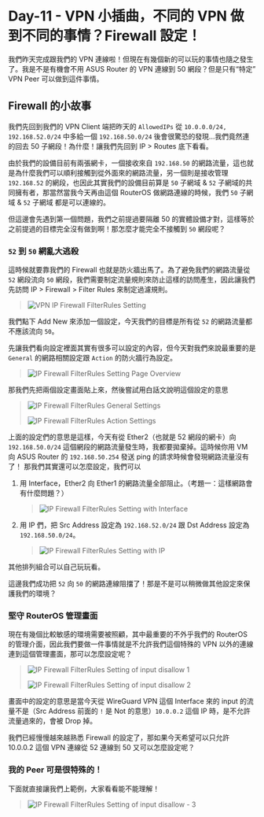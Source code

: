 # Day-11 - VPN 小插曲，不同的 VPN 做到不同的事情？Firewall 設定！

我們昨天完成跟我們的 VPN 連線啦！但現在有幾個新的可以玩的事情也隨之發生了。我是不是有機會不用 ASUS Router 的 VPN 連線到 50 網段？但是只有“特定” VPN Peer 可以做到這件事情。

## Firewall 的小故事

我們先回到我們的 VPN Client 端把昨天的 `AllowedIPs` 從 `10.0.0.0/24, 192.168.52.0/24` 中多給一個 `192.168.50.0/24` 後會很驚恐的發現...我們竟然連的回去 50 子網段！為什麼！讓我們先回到 IP > Routes 底下看看。

由於我們的設備目前有兩張網卡，一個接收來自 `192.168.50` 的網路流量，這也就是為什麼我們可以順利接觸到從外面來的網路流量，另一個則是接收管理 `192.168.52` 的網段，也因此其實我們的設備目前算是 `50` 子網域 & `52` 子網域的共同擁有者，那當然當我今天再由這個 RouterOS 做網路連線的時候，我們 `50` 子網域 & `52` 子網域 都是可以連線的。

但這邊會先遇到第一個問題，我們之前提過要隔離 50 的實體設備才對，這樣等於之前提過的目標完全沒有做到啊！那怎麼才能完全不接觸到 `50` 網段呢？

### `52` 到 `50` 網亂大逃殺

這時候就要靠我們的 Firewall 也就是防火牆出馬了。為了避免我們的網路流量從 `52` 網段流向 `50` 網段，我們需要制定流量規則來防止這樣的訪問產生，因此讓我們先訪問 IP > Firewall > Filter Rules 來制定過濾規則。

> ![VPN IP Firewall FilterRules Setting](https://raw.githubusercontent.com/fdff87554/iThome-Ironman/main/2023/%E8%AA%92%EF%BC%8C%E6%83%B3%E4%B8%8D%E5%88%B0%E6%9C%89%E4%B8%80%E5%A4%A9%E6%90%9E%E6%87%82%E7%B6%B2%E8%B7%AF%E6%98%AF%E5%9B%A0%E7%82%BA%E5%AE%BF%E8%88%8D%E5%AD%B8%E9%95%B7%E9%80%BC%E6%88%91%E7%9A%84QQ%EF%BC%8130%E5%A4%A9%E7%9A%84%E5%AE%BF%E8%88%8D%E7%B6%B2%E8%B7%AF%E6%9E%B6%E8%A8%AD/Images/VPN-IP-Firewall-FilterRules-Setting.png)

我們點下 Add New 來添加一個設定，今天我們的目標是所有從 `52` 的網路流量都不應該流向 `50`。

先讓我們看向設定裡面其實有很多可以設定的內容，但今天對我們來說最重要的是 `General` 的網路相關設定跟 `Action` 的防火牆行為設定。

> ![IP Firewall FilterRules Setting Page Overview](https://raw.githubusercontent.com/fdff87554/iThome-Ironman/main/2023/%E8%AA%92%EF%BC%8C%E6%83%B3%E4%B8%8D%E5%88%B0%E6%9C%89%E4%B8%80%E5%A4%A9%E6%90%9E%E6%87%82%E7%B6%B2%E8%B7%AF%E6%98%AF%E5%9B%A0%E7%82%BA%E5%AE%BF%E8%88%8D%E5%AD%B8%E9%95%B7%E9%80%BC%E6%88%91%E7%9A%84QQ%EF%BC%8130%E5%A4%A9%E7%9A%84%E5%AE%BF%E8%88%8D%E7%B6%B2%E8%B7%AF%E6%9E%B6%E8%A8%AD/Images/IP-Firewall-FilterRules-Setting-Page-Overview.png)

那我們先把兩個設定畫面貼上來，然後嘗試用白話文說明這個設定的意思

> ![IP Firewall FilterRules General Settings](https://raw.githubusercontent.com/fdff87554/iThome-Ironman/main/2023/%E8%AA%92%EF%BC%8C%E6%83%B3%E4%B8%8D%E5%88%B0%E6%9C%89%E4%B8%80%E5%A4%A9%E6%90%9E%E6%87%82%E7%B6%B2%E8%B7%AF%E6%98%AF%E5%9B%A0%E7%82%BA%E5%AE%BF%E8%88%8D%E5%AD%B8%E9%95%B7%E9%80%BC%E6%88%91%E7%9A%84QQ%EF%BC%8130%E5%A4%A9%E7%9A%84%E5%AE%BF%E8%88%8D%E7%B6%B2%E8%B7%AF%E6%9E%B6%E8%A8%AD/Images/IP-Firewall-FilterRules-General-Settings.png)
>
> ![IP Firewall FilterRules Action Settings](https://raw.githubusercontent.com/fdff87554/iThome-Ironman/main/2023/%E8%AA%92%EF%BC%8C%E6%83%B3%E4%B8%8D%E5%88%B0%E6%9C%89%E4%B8%80%E5%A4%A9%E6%90%9E%E6%87%82%E7%B6%B2%E8%B7%AF%E6%98%AF%E5%9B%A0%E7%82%BA%E5%AE%BF%E8%88%8D%E5%AD%B8%E9%95%B7%E9%80%BC%E6%88%91%E7%9A%84QQ%EF%BC%8130%E5%A4%A9%E7%9A%84%E5%AE%BF%E8%88%8D%E7%B6%B2%E8%B7%AF%E6%9E%B6%E8%A8%AD/Images/IP-Firewall-FilterRules-Action-Settings.png)

上面的設定們的意思是這樣，今天有從 Ether2（也就是 52 網段的網卡）向 `192.168.50.0/24` 這個網段的網路流量發生時，我都要拋棄掉。這時候你用 VM 向 ASUS Router 的 `192.168.50.254` 發送 ping 的請求時候會發現網路流量沒有了！
那我們其實還可以怎麼設定，我們可以

1. 用 Interface，Ether2 向 Ether1 的網路流量全部阻止。（考題一：這樣網路會有什麼問題？）
   > ![IP Firewall FilterRules Setting with Interface](https://raw.githubusercontent.com/fdff87554/iThome-Ironman/main/2023/%E8%AA%92%EF%BC%8C%E6%83%B3%E4%B8%8D%E5%88%B0%E6%9C%89%E4%B8%80%E5%A4%A9%E6%90%9E%E6%87%82%E7%B6%B2%E8%B7%AF%E6%98%AF%E5%9B%A0%E7%82%BA%E5%AE%BF%E8%88%8D%E5%AD%B8%E9%95%B7%E9%80%BC%E6%88%91%E7%9A%84QQ%EF%BC%8130%E5%A4%A9%E7%9A%84%E5%AE%BF%E8%88%8D%E7%B6%B2%E8%B7%AF%E6%9E%B6%E8%A8%AD/Images/IP-Firewall-FilterRules-Setting-with-Interface.png)
2. 用 IP 們，把 Src Address 設定為 `192.168.52.0/24` 跟 Dst Address 設定為 `192.168.50.0/24`。
   > ![IP Firewall FilterRules Setting with IP](https://raw.githubusercontent.com/fdff87554/iThome-Ironman/main/2023/%E8%AA%92%EF%BC%8C%E6%83%B3%E4%B8%8D%E5%88%B0%E6%9C%89%E4%B8%80%E5%A4%A9%E6%90%9E%E6%87%82%E7%B6%B2%E8%B7%AF%E6%98%AF%E5%9B%A0%E7%82%BA%E5%AE%BF%E8%88%8D%E5%AD%B8%E9%95%B7%E9%80%BC%E6%88%91%E7%9A%84QQ%EF%BC%8130%E5%A4%A9%E7%9A%84%E5%AE%BF%E8%88%8D%E7%B6%B2%E8%B7%AF%E6%9E%B6%E8%A8%AD/Images/IP-Firewall-FilterRules-Setting-with-IP.png)

其他排列組合可以自己玩玩看。

這邊我們成功把 `52` 向 `50` 的網路連線阻擋了！那是不是可以稍微做其他設定來保護我們的環境？

### 堅守 RouterOS 管理畫面

現在有幾個比較敏感的環境需要被照顧，其中最重要的不外乎我們的 RouterOS 的管理介面，因此我們要做一件事情就是不允許我們這個特殊的 VPN 以外的連線連到這個管理畫面，那可以怎麼設定呢？

> ![IP Firewall FilterRules Setting of input disallow 1](https://raw.githubusercontent.com/fdff87554/iThome-Ironman/main/2023/%E8%AA%92%EF%BC%8C%E6%83%B3%E4%B8%8D%E5%88%B0%E6%9C%89%E4%B8%80%E5%A4%A9%E6%90%9E%E6%87%82%E7%B6%B2%E8%B7%AF%E6%98%AF%E5%9B%A0%E7%82%BA%E5%AE%BF%E8%88%8D%E5%AD%B8%E9%95%B7%E9%80%BC%E6%88%91%E7%9A%84QQ%EF%BC%8130%E5%A4%A9%E7%9A%84%E5%AE%BF%E8%88%8D%E7%B6%B2%E8%B7%AF%E6%9E%B6%E8%A8%AD/Images/IP-Firewall-FilterRules-Setting-of-input-disallow-1.png)
>
> ![IP Firewall FilterRules Setting of input disallow 2](https://raw.githubusercontent.com/fdff87554/iThome-Ironman/main/2023/%E8%AA%92%EF%BC%8C%E6%83%B3%E4%B8%8D%E5%88%B0%E6%9C%89%E4%B8%80%E5%A4%A9%E6%90%9E%E6%87%82%E7%B6%B2%E8%B7%AF%E6%98%AF%E5%9B%A0%E7%82%BA%E5%AE%BF%E8%88%8D%E5%AD%B8%E9%95%B7%E9%80%BC%E6%88%91%E7%9A%84QQ%EF%BC%8130%E5%A4%A9%E7%9A%84%E5%AE%BF%E8%88%8D%E7%B6%B2%E8%B7%AF%E6%9E%B6%E8%A8%AD/Images/IP-Firewall-FilterRules-Setting-of-input-disallow-2.png)

畫面中的設定的意思是當今天從 WireGuard VPN 這個 Interface 來的 input 的流量不是（Src Address 前面的 `!` 是 Not 的意思）`10.0.0.2` 這個 IP 時，是不允許流量過來的，會被 Drop 掉。

我們已經慢慢越來越熟悉 Firewall 的設定了，那如果今天希望可以只允許 10.0.0.2 這個 VPN 連線從 52 連線到 50 又可以怎麼設定呢？

### 我的 Peer 可是很特殊的！

下面就直接讓我們上範例，大家看看能不能理解！

> ![IP Firewall FilterRules Setting of input disallow - 3](https://raw.githubusercontent.com/fdff87554/iThome-Ironman/main/2023/%E8%AA%92%EF%BC%8C%E6%83%B3%E4%B8%8D%E5%88%B0%E6%9C%89%E4%B8%80%E5%A4%A9%E6%90%9E%E6%87%82%E7%B6%B2%E8%B7%AF%E6%98%AF%E5%9B%A0%E7%82%BA%E5%AE%BF%E8%88%8D%E5%AD%B8%E9%95%B7%E9%80%BC%E6%88%91%E7%9A%84QQ%EF%BC%8130%E5%A4%A9%E7%9A%84%E5%AE%BF%E8%88%8D%E7%B6%B2%E8%B7%AF%E6%9E%B6%E8%A8%AD/Images/IP-Firewall-FilterRules-Setting-of-input-disallow-3.png)

